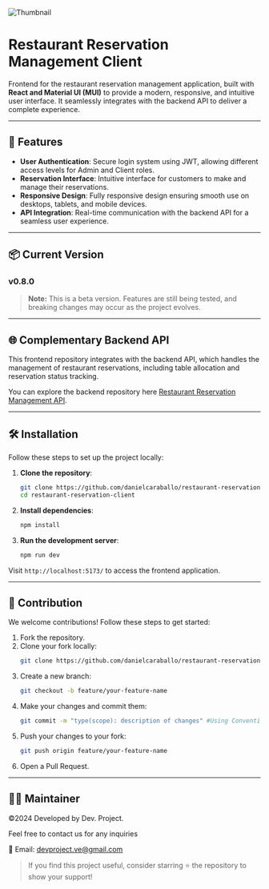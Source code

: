 ![Thumbnail](https://github.com/user-attachments/assets/cc789673-e251-4259-8920-80d451c0c152)

# Restaurant Reservation Management Client

Frontend for the restaurant reservation management application, built with **React and Material UI (MUI)** to provide a modern, responsive, and intuitive user interface. It seamlessly integrates with the backend API to deliver a complete experience.

---

## 🚀 Features

- **User Authentication**: Secure login system using JWT, allowing different access levels for Admin and Client roles.
- **Reservation Interface**: Intuitive interface for customers to make and manage their reservations.
- **Responsive Design**: Fully responsive design ensuring smooth use on desktops, tablets, and mobile devices.
- **API Integration**: Real-time communication with the backend API for a seamless user experience.

---

## 📦 Current Version

### v0.8.0

> **Note:** This is a beta version. Features are still being tested, and breaking changes may occur as the project evolves.

---

## 🌐 Complementary Backend API

This frontend repository integrates with the backend API, which handles the management of restaurant reservations, including table allocation and reservation status tracking.

You can explore the backend repository here [Restaurant Reservation Management API](https://github.com/danielcaraballo/restaurant-reservations-api).

---

## 🛠️ Installation

Follow these steps to set up the project locally:

1. **Clone the repository**:

   ```bash
   git clone https://github.com/danielcaraballo/restaurant-reservations-client.git
   cd restaurant-reservation-client
   ```

2. **Install dependencies**:

   ```bash
   npm install
   ```

3. **Run the development server**:

   ```bash
   npm run dev
   ```

Visit `http://localhost:5173/` to access the frontend application.

---

## 🤝 Contribution

We welcome contributions! Follow these steps to get started:

1. Fork the repository.
2. Clone your fork locally:
   ```bash
   git clone https://github.com/danielcaraballo/restaurant-reservations-client.git
   ```
3. Create a new branch:
   ```bash
   git checkout -b feature/your-feature-name
   ```
4. Make your changes and commit them:
   ```bash
   git commit -m "type(scope): description of changes" #Using Conventional Commits
   ```
5. Push your changes to your fork:
   ```bash
   git push origin feature/your-feature-name
   ```
6. Open a Pull Request.

---

## 👨‍💻 Maintainer

©2024 Developed by Dev. Project.

Feel free to contact us for any inquiries

📧 Email: devproject.ve@gmail.com

> If you find this project useful, consider starring ⭐ the repository to show your support!
